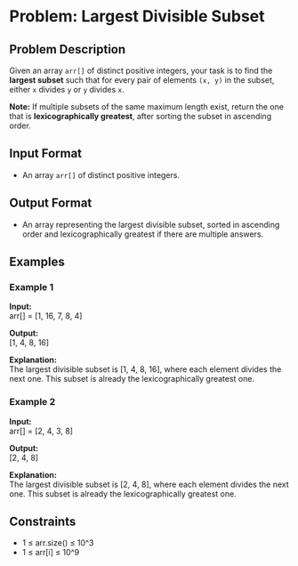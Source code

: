 # Problem: Largest Divisible Subset

## Problem Description

Given an array `arr[]` of distinct positive integers, your task is to find the **largest subset** such that for every pair of elements `(x, y)` in the subset, either `x` divides `y` or `y` divides `x`.

**Note:** If multiple subsets of the same maximum length exist, return the one that is **lexicographically greatest**, after sorting the subset in ascending order.

## Input Format

- An array `arr[]` of distinct positive integers.

## Output Format

- An array representing the largest divisible subset, sorted in ascending order and lexicographically greatest if there are multiple answers.

## Examples

### Example 1

**Input:**  
arr[] = [1, 16, 7, 8, 4]

**Output:**  
[1, 4, 8, 16]

**Explanation:**  
The largest divisible subset is [1, 4, 8, 16], where each element divides the next one. This subset is already the lexicographically greatest one.

### Example 2

**Input:**  
arr[] = [2, 4, 3, 8]

**Output:**  
[2, 4, 8]

**Explanation:**  
The largest divisible subset is [2, 4, 8], where each element divides the next one. This subset is already the lexicographically greatest one.

## Constraints

- 1 ≤ arr.size() ≤ 10^3
- 1 ≤ arr[i] ≤ 10^9
